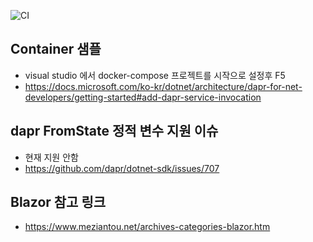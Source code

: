 ![CI](../../workflows/CI/badge.svg)

## Container 샘플
* visual studio 에서 docker-compose 프로젝트를 시작으로 설정후 F5
* https://docs.microsoft.com/ko-kr/dotnet/architecture/dapr-for-net-developers/getting-started#add-dapr-service-invocation

## dapr FromState 정적 변수 지원 이슈
* 현재 지원 안함
* https://github.com/dapr/dotnet-sdk/issues/707


## Blazor 참고 링크
* https://www.meziantou.net/archives-categories-blazor.htm